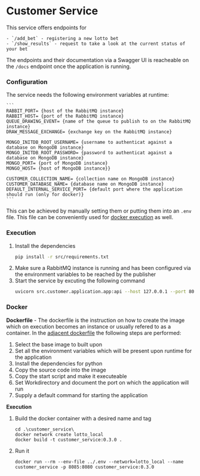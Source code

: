 # Customer Service
This service offers endpoints for

    - `/add_bet` - registering a new lotto bet
    - `/show_results` - request to take a look at the current status of your bet
The endpoints and their documentation via a Swagger UI is reacheable on the `/docs` endpoint once the application is running.

### Configuration
The service needs the following environment variables at runtime:

    ```
    RABBIT_PORT= {host of the RabbitMQ instance}
    RABBIT_HOST= {port of the RabbitMQ instance}
    QUEUE_DRAWING_EVENT= {name of the queue to publish to on the RabbitMQ instance}
    DRAW_MESSAGE_EXCHANGE= {exchange key on the RabbitMQ instance}

    MONGO_INITDB_ROOT_USERNAME= {username to authenticat against a database on MongoDB instance}
    MONGO_INITDB_ROOT_PASSWORD= {password to authenticat against a database on MongoDB instance}
    MONGO_PORT= {port of MongoDB instance}
    MONGO_HOST= {host of MongoDB instance}}

    CUSTOMER_COLLECTION_NAME= {collection name on MongoDB instance}
    CUSTOMER_DATABASE_NAME= {database name on MongoDB instance}
    DEFAULT_INTERNAL_SERVICE_PORT= {default port where the application should run (only for docker)}
    ```
This can be achieved by manually setting them or putting them into an `.env` file. This file can be conveniently used for [docker execution](#docker) as well.

### Execution
1. Install the dependencies
    ```bash
    pip install -r src/requirements.txt
    ```
2. Make sure a RabbitMQ instance is running and has been configured via the environment variables to be reached by the publisher
3. Start the service by excuting the following command
    ```bash
    uvicorn src.customer.application.app:api --host 127.0.0.1 --port 8080
    ```

### Docker
**Dockerfile** - The dockerfile is the instruction on how to create the image which on execution becomes an instance or usually refered to as a container. In the [adjacent dockerfile](./Dockerfile) the following steps are performed:
1. Select the base image to built upon
2. Set all the environment variables which will be present upon runtime for the application
3. Install the dependencies for python
4. Copy the source code into the image
5. Copy the start script and make it executeable
6. Set Workdirectory and document the port on which the application will run 
7. Supply a default command for starting the application

**Execution**

1. Build the docker container with a desired name and tag
    ```
    cd .\customer_service\
    docker network create lotto_local
    docker build -t customer_service:0.3.0 .
    ```
2. Run it 
    ```
    docker run --rm --env-file ../.env --network=lotto_local --name customer_service -p 8085:8080 customer_service:0.3.0
    ```